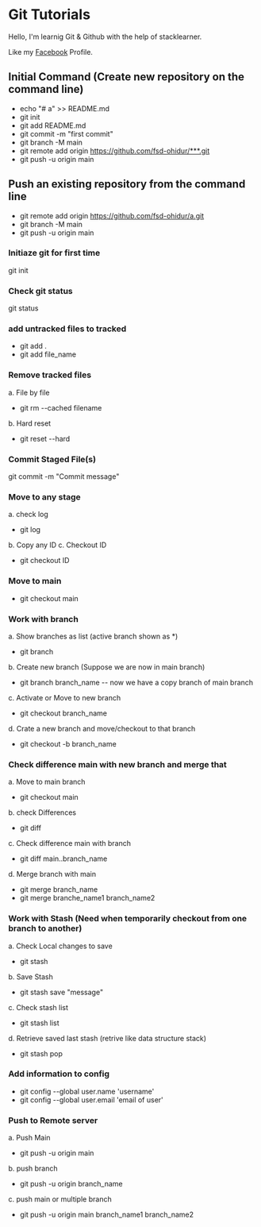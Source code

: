 # Git Tutorials

Hello, I'm learnig Git & Github with the help of stacklearner.

Like my [Facebook](https://facebook.com/ohidbd) Profile.

## Initial Command (Create new repository on the command line)
* echo "# a" >> README.md
* git init
* git add README.md
* git commit -m "first commit"
* git branch -M main
* git remote add origin https://github.com/fsd-ohidur/***.git
* git push -u origin main

## Push an existing repository from the command line
* git remote add origin https://github.com/fsd-ohidur/a.git
* git branch -M main
* git push -u origin main
  
### Initiaze git for first time
git init

### Check git status
git status

### add untracked files to tracked
* git add .
* git add file_name

### Remove tracked files
a. File by file
* git rm --cached filename

b. Hard reset
* git reset --hard

### Commit Staged File(s)
git commit -m "Commit message"

### Move to any stage
a. check log
* git log

b. Copy any ID
c. Checkout ID
* git checkout ID

### Move to main
* git checkout main

### Work with branch
a. Show branches as list (active branch shown as *)
* git branch

b. Create new branch (Suppose we are now in main branch)
* git branch branch_name
-- now we have a copy branch of main branch

c. Activate or Move to new branch
* git checkout branch_name

d. Crate a new branch and move/checkout to that branch
* git checkout -b branch_name

### Check difference main with new branch and merge that
a. Move to main branch
* git checkout main

b. check Differences
* git diff

c. Check difference main with branch
* git diff main..branch_name

d. Merge branch with main
* git merge branch_name
* git merge branche_name1 branch_name2

### Work with Stash (Need when temporarily checkout from one branch to another)
a. Check Local changes to save
* git stash

b. Save Stash
* git stash save "message"

c. Check stash list
* git stash list

d. Retrieve saved last stash (retrive like data structure stack) 
* git stash pop 


### Add information to config
* git config --global user.name 'username'
* git config --global user.email 'email of user'

### Push to Remote server
a. Push Main
* git push -u origin main

b. push branch
* git push -u origin branch_name

c. push main or multiple branch
* git push -u origin main branch_name1 branch_name2



